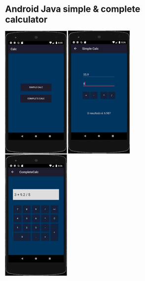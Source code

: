 
# Android Java simple & complete calculator 
<p float="left">
  <img src="/readmeFiles/Screenshot from 2020-09-23 20-35-04.png" width="200" />
  <img src="/readmeFiles/Screenshot from 2020-09-23 20-36-03.png" width="200" /> 
  <img src="/readmeFiles/Screenshot from 2020-09-23 20-36-37.png" width="200" />
</p>
